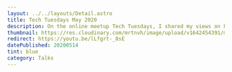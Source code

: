 ```yaml
---
layout: ../../layouts/Detail.astro
title: Tech Tuesdays May 2020
description: On the online meetup Tech Tuesdays, I shared my views on how the OpenAPI specification can help your Front-end workflow. (Talk in Dutch)
thumbnail: https://res.cloudinary.com/mrtnvh/image/upload/v1642454391/mrtnvh.com/tilburg-tech-tuesdays-bw.jpg
redirect: https://youtu.be/lLfgrt-_8sE
datePublished: 20200514
tint: blue
category: Talks
---
```

